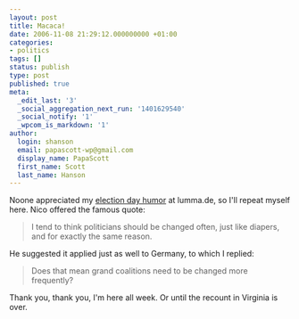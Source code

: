 ```yaml
---
layout: post
title: Macaca!
date: 2006-11-08 21:29:12.000000000 +01:00
categories:
- politics
tags: []
status: publish
type: post
published: true
meta:
  _edit_last: '3'
  _social_aggregation_next_run: '1401629540'
  _social_notify: '1'
  _wpcom_is_markdown: '1'
author:
  login: shanson
  email: papascott-wp@gmail.com
  display_name: PapaScott
  first_name: Scott
  last_name: Hanson
---
```

<p>Noone appreciated my <a href="http://lumma.de/eintrag.php?id=3082">election day humor</a> at lumma.de, so I'll repeat myself here. Nico offered the famous quote:</p>
<blockquote><p>
  I tend to think politicians should be changed often, just like diapers, and for exactly the same reason.
</p></blockquote>
<p>He suggested it applied just as well to Germany, to which I replied:</p>
<blockquote><p>
  Does that mean grand coalitions need to be changed more frequently?
</p></blockquote>
<p>Thank you, thank you, I'm here all week. Or until the recount in Virginia is over.</p>
